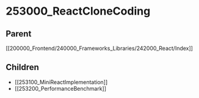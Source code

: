 # 253000_ReactCloneCoding

## Parent
[[200000_Frontend/240000_Frameworks_Libraries/242000_React/Index]]

## Children
- [[253100_MiniReactImplementation]]
- [[253200_PerformanceBenchmark]]
